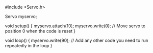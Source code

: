 #include <Servo.h>

Servo myservo;

void setup() {
  myservo.attach(10);
  myservo.write(0); // Move servo to position 0 when the code is reset
}

void loop() {
  myservo.write(90);
  // Add any other code you need to run repeatedly in the loop
}
